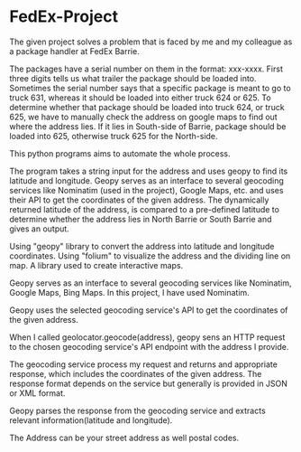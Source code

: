 # FedEx-Project

The given project solves a problem that is faced by me and my colleague as a package handler at FedEx Barrie. 

The packages have a serial number on them in the format: xxx-xxxx. 
First three digits tells us what trailer the package should be loaded into.
Sometimes the serial number says that a specific package is meant to go to truck 631, whereas it should be loaded into either truck 624 or 625. 
To determine whether that package should be loaded into truck 624, or truck 625, we have to manually check the address on google maps to find out where the address lies.
If it lies in South-side of Barrie, package should be loaded into 625, otherwise truck 625 for the North-side.

This python programs aims to automate the whole process.

The program takes a string input for the address and uses geopy to find its latitude and longitude. 
Geopy serves as an interface to several geocoding services like Nominatim (used in the project), Google Maps, etc. and uses their API to get the coordinates of the given address.
The dynamically returned latitude of the address, is compared to a pre-defined latitude to determine whether the address lies in North Barrie or South Barrie and gives an output. 



Using "geopy" library to convert the address into latitude and longitude coordinates. 
Using "folium" to visualize the address and the dividing line on map. A library used to create interactive maps.

Geopy serves as an interface to several geocoding services like Nominatim, Google Maps, Bing Maps. In this project, I have used Nominatim.

Geopy uses the selected geocoding service's API to get the coordinates of the given address.

When I called geolocator.geocode(address), geopy sens an HTTP request to the chosen geocoding service's API endpoint with the address I provide.

The geocoding service process my request and returns and appropriate response, which includes the coordinates of the given address.
The response format depends on the service but generally is provided in JSON or XML format.

Geopy parses the response from the geocoding service and extracts relevant information(latitude and longitude).

The Address can be your street address as well postal codes.